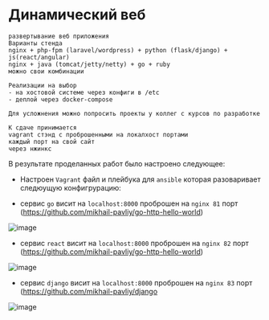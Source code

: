 # Динамический веб
```
развертывание веб приложения
Варианты стенда
nginx + php-fpm (laravel/wordpress) + python (flask/django) + js(react/angular)
nginx + java (tomcat/jetty/netty) + go + ruby
можно свои комбинации

Реализации на выбор
- на хостовой системе через конфиги в /etc
- деплой через docker-compose

Для усложнения можно попросить проекты у коллег с курсов по разработке

К сдаче принимается
vagrant стэнд с проброшенными на локалхост портами
каждый порт на свой сайт
через нжинкс
```
В результате проделанных работ было настроено следующее:
- Настроен ```Vagrant``` файл и плейбука для ```ansible``` которая разоваривает следюущую конфигрурацию:

-  сервис ```go```  висит на ```localhost:8000``` проброшен на ```nginx 81``` порт (https://github.com/mikhail-pavliy/go-http-hello-world)

![image](https://user-images.githubusercontent.com/69155591/117152819-321b6a80-addc-11eb-8ad9-df778c51bb69.png)

-  сервис ```react```  висит на ```localhost:8000``` проброшен на ```nginx 82``` порт (https://github.com/mikhail-pavliy/go-http-hello-world)

![image](https://user-images.githubusercontent.com/69155591/117134934-1a39eb80-adc8-11eb-9cf5-80b9118d0794.png)

-  сервис ```django``` висит на ```localhost:8000``` проброшен на ```nginx 83``` порт (https://github.com/mikhail-pavliy/django

![image](https://user-images.githubusercontent.com/69155591/117134976-2756da80-adc8-11eb-92dc-3bf3a8f31595.png)
